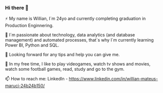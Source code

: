 ### Hi there 👋

⚡ My name is Willian, I´m 24yo and currently completing graduation in Production Enginnering.

🔭 I´m passionate about technology, data analytics (and database management) and automated processes, that´s why I´m currently learning Power BI, Python and SQL.

🤔 Looking forward for any tips and help you can give me.

🌱 In my free time, I like to play videogames, watch tv shows and movies, watch some football games, read, study and go to the gym.

📫 How to reach me: LinkedIn - https://www.linkedin.com/in/willian-mateus-maruci-24b24b150/
